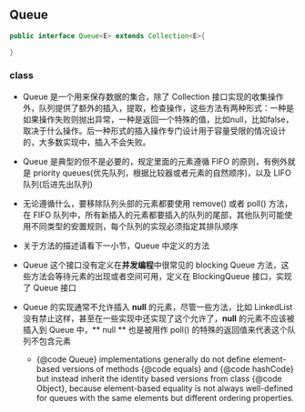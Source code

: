 ## Queue

```java
public interface Queue<E> extends Collection<E>{

}
```
### class

- Queue 是一个用来保存数据的集合，除了 Collection 接口实现的收集操作外，队列提供了额外的插入，提取，检查操作，这些方法有两种形式：一种是如果操作失败则抛出异常，一种是返回一个特殊的值，比如null，比如false，取决于什么操作。后一种形式的插入操作专门设计用于容量受限的情况设计的，大多数实现中，插入不会失败。

- Queue 是典型的但不是必要的，规定里面的元素遵循 FIFO 的原则，有例外就是 priority queues(优先队列，根据比较器或者元素的自然顺序)，以及 LIFO 队列(后进先出队列)

- 无论遵循什么，要移除队列头部的元素都要使用 remove() 或者 poll() 方法，在 FIFO 队列中，所有新插入的元素都要插入的队列的尾部，其他队列可能使用不同类型的安置规则，每个队列的实现必须指定其排队顺序  

- 关于方法的描述请看下一小节，Queue 中定义的方法

- Queue 这个接口没有定义在**并发编程**中很常见的 blocking Queue 方法，这些方法会等待元素的出现或者空间可用，定义在 BlockingQueue 接口，实现了 Queue 接口

- Queue 的实现通常不允许插入 **null** 的元素，尽管一些方法，比如 LinkedList 没有禁止这样，甚至在一些实现中还实现了这个允许了，**null** 的元素不应该被插入到 Queue 中，** null ** 也是被用作 poll() 的特殊的返回值来代表这个队列不包含元素 
    - {@code Queue} implementations generally do not define element-based versions of methods {@code equals} and {@code hashCode} but instead inherit the identity based versions from class {@code Object}, because element-based equality is not always well-defined for queues with the same elements but different ordering properties.
